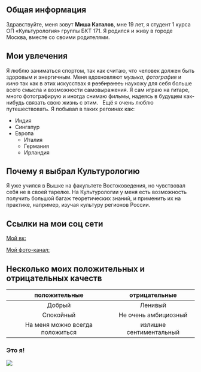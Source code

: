 

## Общая информация ##

Здравствуйте, меня зовут **Миша Каталов**, мне 19 лет, я студент 1 курса ОП «Культурология» группы БКТ 171. Я родился и живу в городе Москва, вместе со своими родителями. 

## Мои увлечения ##

Я люблю заниматься спортом, так как считаю, что человек должен быть здоровым и энергичным. Меня вдохновляют
*музыка*, *фотография* и *кино* так как в этих искусствах я ~~разбираюсь~~ наухожу для себя больше всего смысла и возможности самовыражения. 
Я сам играю на гитаре, много фотографирую и иногда снимаю фильмы, надеясь в будущем как-нибудь связать свою жизнь с этим.   Ещё я очень люблю путешествовать.
Я побывал в таких регоинах как:
+ Индия
+ Сингапур
+ Европа 
   - Италия
   - Германия
   - Ирландия 

## Почему я выбрал Культурологию ## 

Я уже учился в Вышке на факультете Востоковедения, но чувствовал себя не в своей тарелке. На Культурологии у меня есть возможность получить большой багаж теоретических знаний, и применить их на практике, например, изучая культуру регионов России.

## Ссылки на мои соц сети ##

[Мой вк:](https://vk.com/feed) 

[Мой фото-канал:](https://www.flickr.com/photos/138237509@N08/ "тут моё творчество")

## Несколько моих положительных и отрицательных качеств ## 

положительные|отрицательные 
:---:|:---:
Добрый|Ленивый 
Спокойный|Не очень амбициозный 
На меня можно всегда положиться|излишне сентиментальный 

### Это я! ### 
![](https://pp.userapi.com/c638619/v638619456/19faa9/GIQNn8bgz68.jpg) 
